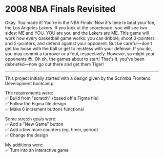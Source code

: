 # 2008 NBA Finals Revisited

Okay. You made it! You're in the NBA Finals! Now it's time to beat your foe, the Los Angelos Lakers. If you look at the scoreboard, you will see two sides: ME and YOU. YOU are you and the Lakers are ME. This game will work how every basketball game works: you can dribble, shoot 3-pointers and 2-pointers, and defend against your opponent. But be careful—don't get too loose with the ball or get to reckless with your defense. If you do, you may commit a turnover or a foul, respectively. However, so might your opponents 😍. Oh oh, the games about to start! That's it, you've been debriefed—now go out there and get them Tiger!

---

This project initially started with a design given by the Scrimba Frontend Development bootcamp.

The requirements were:<br>
✅ Build from "scratch" (based off a Figma file)<br>
✅ Follow the Figma file design<br>
✅ Make 6 increment buttons functional<br>

Some stretch goals were:<br>
✅ Add a "New Game" button<br>
✅ Add a few more counters (eg. timer, period)<br>
✅ Change the design<br>

My additions were:<br>
✅ Turn into an interactive game<br>